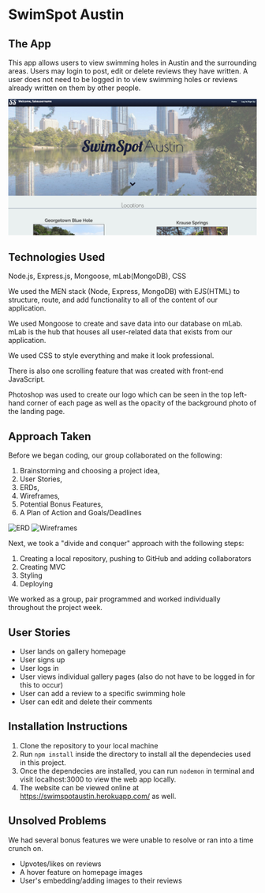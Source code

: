 # SwimSpot Austin

## The App
This app allows users to view swimming holes in Austin and the surrounding areas. Users may login to post, edit or delete reviews they have written. A user does not need to be logged in to view swimming holes or reviews already written on them by other people.

![SwimSpot Landing Page](public/images/landing_page.png)


## Technologies Used
Node.js, Express.js, Mongoose, mLab(MongoDB), CSS

We used the MEN stack (Node, Express, MongoDB) with EJS(HTML) to structure, route, and add functionality to all of the content of our application.

We used Mongoose to create and save data into our database on mLab.  mLab is the hub that houses all user-related data that exists from our application.

We used CSS to style everything and make it look professional.

There is also one scrolling feature that was created with front-end JavaScript.

Photoshop was used to create our logo which can be seen in the top left-hand corner of each page as well as the opacity of the background photo of the landing page.

## Approach Taken
Before we began coding, our group collaborated on the following: 
1. Brainstorming and choosing a project idea,
2. User Stories,
3. ERDs,
4. Wireframes,
5. Potential Bonus Features,
6. A Plan of Action and Goals/Deadlines

![ERD](public/images/ERD.png)
![Wireframes](public/images/wireframes.png)

Next, we took a "divide and conquer" approach with the following steps:
1. Creating a local repository, pushing to GitHub and adding collaborators 
2. Creating MVC
3. Styling
4. Deploying

We worked as a group, pair programmed and worked individually throughout the project week.


## User Stories
* User lands on gallery homepage
* User signs up
* User logs in
* User views individual gallery pages (also do not have to be logged in for this to occur)
* User can add a review to a specific swimming hole
* User can edit and delete their comments


## Installation Instructions
1. Clone the repository to your local machine
2. Run `npm install` inside the directory to install all the dependecies used in this project.
3. Once the dependecies are installed, you can run `nodemon` in terminal and visit localhost:3000 to view the web app locally.
4. The website can be viewed online at https://swimspotaustin.herokuapp.com/ as well.


## Unsolved Problems
We had several bonus features we were unable to resolve or ran into a time crunch on.
* Upvotes/likes on reviews
* A hover feature on homepage images
* User's embedding/adding images to their reviews


